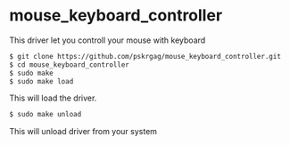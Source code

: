 # mouse_keyboard_controller
This driver let you controll your mouse with keyboard

```sh
$ git clone https://github.com/pskrgag/mouse_keyboard_controller.git
$ cd mouse_keyboard_controller
$ sudo make
$ sudo make load
```
This will load the driver.

```sh
$ sudo make unload
```
This will unload driver from your system 
